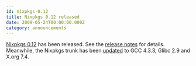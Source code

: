 ```yaml
---
id: nixpkgs-0.12
title: Nixpkgs 0.12 released 
date: 2009-05-24T00:00:00.000Z
category: announcements
---
```

[Nixpkgs 0.12](https://web.archive.org/web/20140913053728/https://releases.nixos.org/nixpkgs/nixpkgs-0.12/) has been released. See the [release notes](https://web.archive.org/web/20140913054742/https://releases.nixos.org/nixpkgs/nixpkgs-0.12/release-notes/) for details. Meanwhile, the Nixpkgs trunk has been [updated](https://svn.nixos.org/websvn/nix/nixpkgs/trunk/?rev=15324&sc=1) to GCC 4.3.3, Glibc 2.9 and X.org 7.4.
